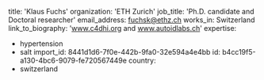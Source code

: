 title: 'Klaus Fuchs'
organization: 'ETH Zurich'
job_title: 'Ph.D. candidate and Doctoral researcher'
email_address: fuchsk@ethz.ch
works_in: Switzerland
link_to_biography: 'www.c4dhi.org and www.autoidlabs.ch'
expertise:
  - hypertension
  - salt
import_id: 8441d1d6-7f0e-442b-9fa0-32e594a4e4bb
id: b4cc19f5-a130-4bc6-9079-fe720567449e
country:
  - switzerland
